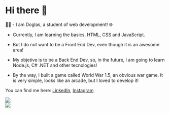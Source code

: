 # Hi there 👋

👨‍🎓 - I am Doglas, a student of web development! 🌐

* Currently, I am learning the basics, HTML, CSS and JavaScript.

* But I do not want to be a Front End Dev, even though it is an awesome area!

* My objetive is to be a Back End Dev, so, in the future, I am going to learn Node.js, C# .NET and other tecnologies!

* By the way, I built a game called World War 1.5, an obvious war game. It is very simple, looks like an arcade,
but I loved to develop it!

You can find me here: <a href="https://www.linkedin.com/in/doglas-rocha/" target="_blank">LinkedIn</a>, <a href="https://www.instagram.com/doglasrocha.dev/" target="_blank">Instagram</a>

<div>
  <img src="https://github-readme-stats.vercel.app/api?username=DoglasRocha&show_icons=true&theme=dark">
</div>
<div>
  <img src="https://github-readme-stats.vercel.app/api/top-langs/?username=DoglasRocha&theme=dark&hide=Jupyter Notebook&langs_count=8">
</div>

<!--
**DoglasRocha/DoglasRocha** is a ✨ _special_ ✨ repository because its `README.md` (this file) appears on your GitHub profile.

Here are some ideas to get you started:

- 🔭 I’m currently working on ...
- 🌱 I’m currently learning ...
- 👯 I’m looking to collaborate on ...
- 🤔 I’m looking for help with ...
- 💬 Ask me about ...
- 📫 How to reach me: ...
- 😄 Pronouns: ...
- ⚡ Fun fact: ...
-->
